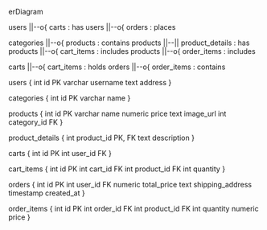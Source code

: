 erDiagram

  users ||--o{ carts : has
  users ||--o{ orders : places

  categories ||--o{ products : contains
  products ||--|| product_details : has
  products ||--o{ cart_items : includes
  products ||--o{ order_items : includes

  carts ||--o{ cart_items : holds
  orders ||--o{ order_items : contains

  users {
    int id PK
    varchar username
    text address
  }

  categories {
    int id PK
    varchar name
  }

  products {
    int id PK
    varchar name
    numeric price
    text image_url
    int category_id FK
  }

  product_details {
    int product_id PK, FK
    text description
  }

  carts {
    int id PK
    int user_id FK
  }

  cart_items {
    int id PK
    int cart_id FK
    int product_id FK
    int quantity
  }

  orders {
    int id PK
    int user_id FK
    numeric total_price
    text shipping_address
    timestamp created_at
  }

  order_items {
    int id PK
    int order_id FK
    int product_id FK
    int quantity
    numeric price
  }
